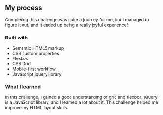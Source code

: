 

## My process
 Completing this challenge was quite a journey for me, but I managed to figure it out, and it ended up being a really joyful experience!
### Built with

- Semantic HTML5 markup
- CSS custom properties
- Flexbox
- CSS Grid
- Mobile-first workflow
- Javascript  jquery library

### What I learned

In this challenge, I gained a good understanding of grid and flexbox. jQuery is a JavaScript library, and I learned a lot about it. This challenge helped me improve my HTML layout skills.

